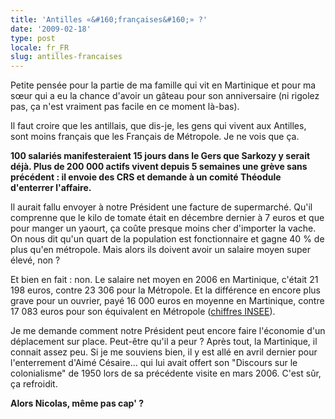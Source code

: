 ```yaml
---
title: 'Antilles «&#160;françaises&#160;» ?'
date: '2009-02-18'
type: post
locale: fr_FR
slug: antilles-francaises
---
```


Petite pensée pour la partie de ma famille qui vit en Martinique et pour ma sœur qui a eu la chance d'avoir un gâteau pour son anniversaire (ni rigolez pas, ça n'est vraiment pas facile en ce moment là-bas).

Il faut croire que les antillais, que dis-je, les gens qui vivent aux Antilles, sont moins français que les Français de Métropole. Je ne vois que ça.

**100 salariés manifesteraient 15 jours dans le Gers que Sarkozy y serait déjà. Plus de 200 000 actifs vivent depuis 5 semaines une grève sans précédent&nbsp;: il envoie des CRS et demande à un comité Théodule d'enterrer l'affaire.**

Il aurait fallu envoyer à notre Président une facture de supermarché. Qu'il comprenne que le kilo de tomate était en décembre dernier à 7 euros et que pour manger un yaourt, ça coûte presque moins cher d'importer la vache. On nous dit qu'un quart de la population est fonctionnaire et gagne 40 % de plus qu'en métropole. Mais alors ils doivent avoir un salaire moyen super élevé, non&nbsp;?

Et bien en fait&nbsp;: non. Le salaire net moyen en 2006 en Martinique, c'était 21 198 euros, contre 23 306 pour la Métropole. Et la différence en encore plus grave pour un ouvrier, payé 16 000 euros en moyenne en Martinique, contre 17 083 euros pour son équivalent en Métropole ([chiffres INSEE](http://www.insee.fr/fr/themes/theme.asp?theme=3&sous_theme=1&type=2&nivgeo=23)).

Je me demande comment notre Président peut encore faire l'économie d'un déplacement sur place. Peut-être qu'il a peur&nbsp;? Après tout, la Martinique, il connait assez peu. Si je me souviens bien, il y est allé en avril dernier pour l'enterrement d'Aimé Césaire… qui lui avait offert son "Discours sur le colonialisme" de 1950 lors de sa précédente visite en mars 2006\. C'est sûr, ça refroidit.

**Alors Nicolas, même pas cap'&nbsp;?**
